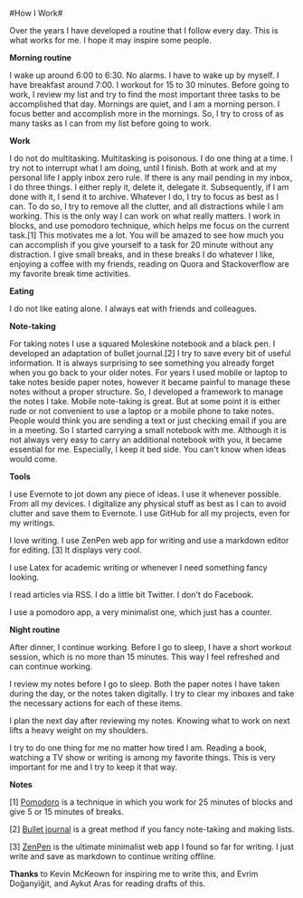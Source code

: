 #How I Work#

Over the years I have developed a routine that I follow every day. This is what works for me. I hope it may inspire some people.

**Morning routine**

I wake up around 6:00 to 6:30. No alarms. I have to wake up by myself. I have breakfast around 7:00. I workout for 15 to 30 minutes. Before going to work, I review my list and try to find the most important three tasks to be accomplished that day. Mornings are quiet, and I am a morning person. I focus better and accomplish more in the mornings. So, I try to cross of as many tasks as I can from my list before going to work.

**Work**

I do not do multitasking. Multitasking is poisonous. I do one thing at a time. I try not to interrupt what I am doing, until I finish.
Both at work and at my personal life I apply inbox zero rule. If there is any mail pending in my inbox, I do three things. I either reply it, delete it, delegate it. Subsequently, if I am done with it, I send it to archive.
Whatever I do, I try to focus as best as I can. To do so, I try to remove all the clutter, and all distractions while I am working. This is the only way I can work on what really matters.
I work in blocks, and use pomodoro technique, which helps me focus on the current task.[1] This motivates me a lot. You will be amazed to see how much you can accomplish if you give yourself to a task for 20 minute without any distraction.
I give small breaks, and in these breaks I do whatever I like, enjoying a coffee with my friends, reading on Quora and Stackoverflow are my favorite break time activities.

**Eating**

I do not like eating alone. I always eat with friends and colleagues.

**Note-taking**

For taking notes I use a squared Moleskine notebook and a black pen. I developed an adaptation of bullet journal.[2] I try to save every bit of useful information. It is always surprising to see something you already forget when you go back to your older notes. For years I used mobile or laptop to take notes beside paper notes, however it became painful to manage these notes without a proper structure. So, I developed a framework to manage the notes I take. Mobile note-taking is great. But at some point it is either rude or not convenient to use a laptop or a mobile phone to take notes. People would think you are sending a text or just checking email if you are in a meeting. So I started carrying a small notebook with me. Although it is not always very easy to carry an additional notebook with you, it became essential for me. Especially, I keep it bed side. You can't know when ideas would come.

**Tools**

I use Evernote to jot down any piece of ideas. I use it whenever possible. From all my devices. I digitalize any physical stuff as best as I can to avoid clutter and save them to Evernote.
I use GitHub for all my projects, even for my writings.

I love writing. I use ZenPen web app for writing and use a markdown editor for editing. [3] It displays very cool.

I use Latex for academic writing or whenever I need something fancy looking.

I read articles via RSS. I do a little bit Twitter. I don't do Facebook.

I use a pomodoro app, a very minimalist one, which just has a counter.

**Night routine**

After dinner, I continue working. Before I go to sleep, I have a short workout session, which is no more than 15 minutes. This way I feel refreshed and can continue working. 

I review my notes before I go to sleep. Both the paper notes I have taken during the day, or the notes taken digitally. I try to clear my inboxes and take the necessary actions for each of these items.

I plan the next day after reviewing my notes. Knowing what to work on next lifts a heavy weight on my shoulders. 

I try to do one thing for me no matter how tired I am. Reading a book, watching a TV show or writing is among my favorite things. This is very important for me and I try to keep it that way.

**Notes**

[1] [Pomodoro](http://pomodorotechnique.com/) is a technique in which you work for 25 minutes of blocks and give 5 or 15 minutes of breaks.

[2] [Bullet journal](http://www.bulletjournal.com/) is a great method if you fancy note-taking and making lists.

[3] [ZenPen](http://www.zenpen.io/) is the ultimate minimalist web app I found so far for writing. I just write and save as markdown to continue writing offline.

**Thanks** to Kevin McKeown for inspiring me to write this, and Evrim Doğanyiğit, and Aykut Aras for reading drafts of this.
